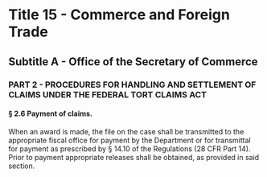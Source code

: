
# Title 15 - Commerce and Foreign Trade
## Subtitle A - Office of the Secretary of Commerce
### PART 2 - PROCEDURES FOR HANDLING AND SETTLEMENT OF CLAIMS UNDER THE FEDERAL TORT CLAIMS ACT
#### § 2.6 Payment of claims.

When an award is made, the file on the case shall be transmitted to the appropriate fiscal office for payment by the Department or for transmittal for payment as prescribed by § 14.10 of the Regulations (28 CFR Part 14). Prior to payment appropriate releases shall be obtained, as provided in said section.
